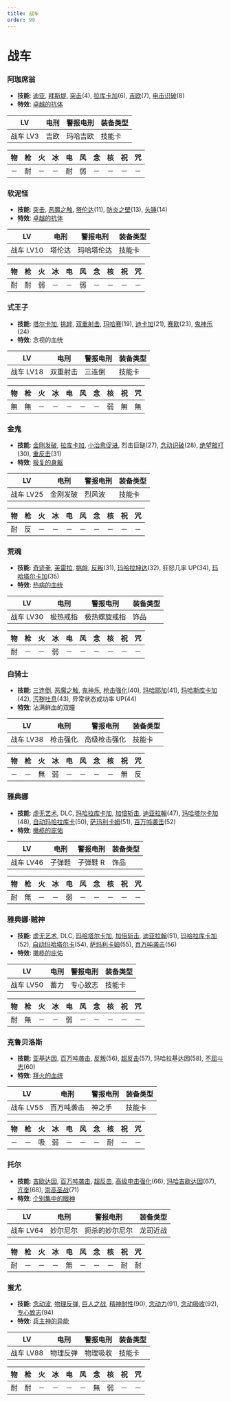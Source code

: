 ```yaml
---
title: 战车
order: 99
---
```


# 战车

### 阿珈席翁

- **技能**: [迪亚](/skills/恢复#迪亚), [拜斯堤](/skills/恢复#拜斯堤), [突击](/skills/物理#突击)(4), [拉库卡加](/skills/辅助#拉库卡加)(6), [吉欧](/skills/电击#吉欧)(7), [电击识破](/skills/被动#电击识破)(8)
- **特效**: [卓越的抗体](/特性#卓越的抗体)

| LV       | 电刑 | 警报电刑 | 装备类型 |
| -------- | ---- | -------- | -------- |
| 战车 LV3 | 吉欧 | 玛哈吉欧 | 技能卡   |

| 物  | 枪  | 火  | 冰  | 电  | 风  | 念  | 核  | 祝  | 咒  |
| --- | --- | --- | --- | --- | --- | --- | --- | --- | --- |
| －  | 耐  | －  | －  | 耐  | 弱  | －  | －  | －  | －  |

### 软泥怪

- **技能**: [突击](/skills/物理#突击), [恶魔之触](/skills/异常#恶魔之触), [塔伦达](/skills/辅助#塔伦达)(11), [防炎之壁](/skills/辅助#防炎之壁)(13), [头锤](/skills/物理#头锤)(14)
- **特效**: [卓越的抗体](/特性#卓越的抗体)

| LV        | 电刑   | 警报电刑   | 装备类型 |
| --------- | ------ | ---------- | -------- |
| 战车 LV10 | 塔伦达 | 玛哈塔伦达 | 技能卡   |

| 物  | 枪  | 火  | 冰  | 电  | 风  | 念  | 核  | 祝  | 咒  |
| --- | --- | --- | --- | --- | --- | --- | --- | --- | --- |
| 耐  | 耐  | 弱  | －  | －  | 弱  | －  | －  | －  | －  |

### 式王子

- **技能**: [塔尔卡加](/skills/辅助#塔尔卡加), [挑衅](/skills/异常#挑衅), [双重射击](/skills/枪击#双重射击), [玛哈赛](/skills/念动#玛哈赛)(19), [迪卡加](/skills/辅助#迪卡加)(21), [赛欧](/skills/念动#赛欧)(23), [鬼神乐](/skills/物理#鬼神乐)(24)
- **特效**: 念视的血统

| LV        | 电刑     | 警报电刑 | 装备类型 |
| --------- | -------- | -------- | -------- |
| 战车 LV18 | 双重射击 | 三连倒   | 技能卡   |

| 物  | 枪  | 火  | 冰  | 电  | 风  | 念  | 核  | 祝  | 咒  |
| --- | --- | --- | --- | --- | --- | --- | --- | --- | --- |
| 無  | 無  | －  | －  | －  | －  | －  | 弱  | 無  | 無  |

### 金鬼

- **技能**: [金刚发破](/skills/物理#金刚发破), [拉库卡加](/skills/辅助#拉库卡加), [小治愈促进](/skills/被动#小治愈促进), 烈击巨鎚(27), [念动识破](/skills/被动#念动识破)(28), [绝望敲打](/skills/物理#绝望敲打)(30), [重反击](/skills/被动#重反击)(31)
- **特效**: [报复的身躯](/特性#报复的身躯)

| LV        | 电刑     | 警报电刑 | 装备类型 |
| --------- | -------- | -------- | -------- |
| 战车 LV25 | 金刚发破 | 烈风波   | 技能卡   |

| 物  | 枪  | 火  | 冰  | 电  | 风  | 念  | 核  | 祝  | 咒  |
| --- | --- | --- | --- | --- | --- | --- | --- | --- | --- |
| 耐  | 反  | －  | －  | －  | －  | －  | －  | －  | －  |

### 荒魂

- **技能**: [奇迹拳](/skills/物理#奇迹拳), [芙雷拉](/skills/核热#芙雷拉), [挑衅](/skills/异常#挑衅), [反叛](/skills/辅助#反叛)(31), [玛哈拉坤达](/skills/辅助#玛哈拉坤达)(32), 狂怒几率 UP(34), [玛哈塔尔卡加](/skills/辅助#玛哈塔尔卡加)(35)
- **特效**: [热病的血统](/特性#热病的血统)

| LV        | 电刑     | 警报电刑     | 装备类型 |
| --------- | -------- | ------------ | -------- |
| 战车 LV30 | 极热戒指 | 极热螺旋戒指 | 饰品     |

| 物  | 枪  | 火  | 冰  | 电  | 风  | 念  | 核  | 祝  | 咒  |
| --- | --- | --- | --- | --- | --- | --- | --- | --- | --- |
| 耐  | －  | －  | 弱  | －  | －  | －  | －  | －  | －  |

### 白骑士

- **技能**: [三连倒](/skills/枪击#三连倒), [恶魔之触](/skills/异常#恶魔之触), [鬼神乐](/skills/物理#鬼神乐), [枪击强化](/skills/被动#枪击强化)(40), [玛哈耶加](/skills/咒怨#玛哈耶加)(41), [玛哈斯库卡加](/skills/辅助#玛哈斯库卡加)(42), [污秽吐息](/skills/万能#污秽吐息)(43), 异常状态成功率 UP(44)
- **特效**: 沾满鲜血的双瞳

| LV        | 电刑     | 警报电刑     | 装备类型 |
| --------- | -------- | ------------ | -------- |
| 战车 LV38 | 枪击强化 | 高级枪击强化 | 技能卡   |

| 物  | 枪  | 火  | 冰  | 电  | 风  | 念  | 核  | 祝  | 咒  |
| --- | --- | --- | --- | --- | --- | --- | --- | --- | --- |
| －  | －  | 無  | 弱  | －  | －  | －  | －  | 無  | 反  |

### 雅典娜

- **技能**: [虚无艺术](/skills/物理#虚无艺术), DLC, [玛哈拉库卡加](/skills/辅助#玛哈拉库卡加), [加倍斩击](/skills/物理#加倍斩击), [迪亚拉翰](/skills/恢复#迪亚拉翰)(47), [玛哈塔尔卡加](/skills/辅助#玛哈塔尔卡加)(48), [自动玛哈拉库卡](/skills/被动#自动玛哈拉库卡)(50), [萨玛利卡姆](/skills/恢复#萨玛利卡姆)(51), [百万吨袭击](/skills/物理#百万吨袭击)(52)
- **特效**: [橄榄的庇佑](/特性#橄榄的庇佑)

| LV        | 电刑   | 警报电刑 | 装备类型 |
| --------- | ------ | -------- | -------- |
| 战车 LV46 | 子弹鞋 | 子弹鞋 R | 饰品     |

| 物  | 枪  | 火  | 冰  | 电  | 风  | 念  | 核  | 祝  | 咒  |
| --- | --- | --- | --- | --- | --- | --- | --- | --- | --- |
| 耐  | 無  | －  | －  | 弱  | －  | －  | －  | －  | －  |

### 雅典娜·贼神

- **技能**: [虚无艺术](/skills/物理#虚无艺术), DLC, [玛哈塔尔卡加](/skills/辅助#玛哈塔尔卡加), [加倍斩击](/skills/物理#加倍斩击), [迪亚拉翰](/skills/恢复#迪亚拉翰)(51), [玛哈拉库卡加](/skills/辅助#玛哈拉库卡加)(52), [自动玛哈塔尔卡](/skills/被动#自动玛哈塔尔卡)(54), [萨玛利卡姆](/skills/恢复#萨玛利卡姆)(55), [百万吨袭击](/skills/物理#百万吨袭击)(56)
- **特效**: [橄榄的庇佑](/特性#橄榄的庇佑)

| LV        | 电刑 | 警报电刑 | 装备类型 |
| --------- | ---- | -------- | -------- |
| 战车 LV50 | 蓄力 | 专心致志 | 技能卡   |

| 物  | 枪  | 火  | 冰  | 电  | 风  | 念  | 核  | 祝  | 咒  |
| --- | --- | --- | --- | --- | --- | --- | --- | --- | --- |
| 耐  | 無  | －  | －  | 弱  | －  | －  | －  | －  | －  |

### 克鲁贝洛斯

- **技能**: [亚基达因](/skills/火焰#亚基达因), [百万吨袭击](/skills/物理#百万吨袭击), [反叛](/skills/辅助#反叛)(56), [超反击](/skills/被动#超反击)(57), 玛哈拉基达因(58), [不屈斗志](/skills/被动#不屈斗志)(60)
- **特效**: [拜火的血统](/特性#拜火的血统)

| LV        | 电刑       | 警报电刑 | 装备类型 |
| --------- | ---------- | -------- | -------- |
| 战车 LV55 | 百万吨袭击 | 神之手   | 技能卡   |

| 物  | 枪  | 火  | 冰  | 电  | 风  | 念  | 核  | 祝  | 咒  |
| --- | --- | --- | --- | --- | --- | --- | --- | --- | --- |
| －  | －  | 吸  | 弱  | －  | －  | －  | 耐  | －  | －  |

### 托尔

- **技能**: [吉欧达因](/skills/电击#吉欧达因), [百万吨袭击](/skills/物理#百万吨袭击), [超反击](/skills/被动#超反击), [高级电击强化](/skills/被动#高级电击强化)(66), [玛哈吉欧达因](/skills/电击#玛哈吉欧达因)(67), [亢奋](/skills/被动#亢奋)(68), [崇高圣战](/skills/电击#崇高圣战)(71)
- **特效**: [个别集中的眼神](/特性#个别集中的眼神)

| LV        | 电刑     | 警报电刑       | 装备类型 |
| --------- | -------- | -------------- | -------- |
| 战车 LV64 | 妙尔尼尔 | 扼杀的妙尔尼尔 | 龙司近战 |

| 物  | 枪  | 火  | 冰  | 电  | 风  | 念  | 核  | 祝  | 咒  |
| --- | --- | --- | --- | --- | --- | --- | --- | --- | --- |
| 耐  | －  | －  | －  | 無  | －  | －  | －  | 耐  | 耐  |

### 蚩尤

- **技能**: [念动波](/skills/念动#念动波), [物理反弹](/skills/被动#物理反弹), [巨人之战](/skills/物理#巨人之战), [精神耐性](/skills/被动#精神耐性)(90), [念动力](/skills/念动#念动力)(91), [念动吸收](/skills/被动#念动吸收)(92), [专心致志](/skills/辅助#专心致志)(94)
- **特效**: [兵主神的异能](/特性#兵主神的异能)

| LV        | 电刑     | 警报电刑 | 装备类型 |
| --------- | -------- | -------- | -------- |
| 战车 LV88 | 物理反弹 | 物理吸收 | 技能卡   |

| 物  | 枪  | 火  | 冰  | 电  | 风  | 念  | 核  | 祝  | 咒  |
| --- | --- | --- | --- | --- | --- | --- | --- | --- | --- |
| 耐  | 耐  | －  | －  | －  | －  | 無  | 弱  | －  | －  |
